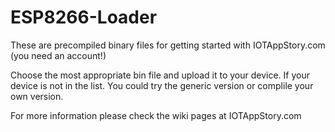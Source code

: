 # ESP8266-Loader
These are precompiled binary files for getting started with IOTAppStory.com (you need an account!)

Choose the most appropriate bin file and upload it to your device. If your device is not in the list. You could try the generic version or complile your own version.

For more information please check the wiki pages at IOTAppStory.com
